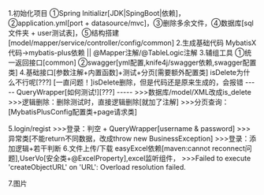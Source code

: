 
1.初始化项目
    ①Spring Initializr[JDK|SpingBoot|依赖]，②application.yml[port + datasource/mvc]，③删除多余文件，④数据库[sql文件夹 + user测试表]，⑤结构搭建[model/mapper/service/controller/config/common]
2.生成基础代码
    MybatisX代码->mybatis-plus依赖  ||  @Mapper注解/@TableLogic注解
3.辅组工具
    ①统一返回接口[common] ②swagger[yml配置,knife4j/swagger依赖,swagger配置类]
4.基础接口[参数注解+内置函数]+测试+分页[需要额外配置类]
    isDelete为什么不行呢[???]
    [一直问题！]isDelete删除，但是代码还是原来生成的，会报错
    -----
    QueryWrapper[如何测试!][???]
    -----
    >>>数据库/model/XML改成is_delete
    >>>逻辑删除：删除测试时，直接逻辑删除[就加了注解]
    >>>分页查询：[MybatisPlusConfig配置类+page请求类]

[//]: # (swagger接口文档、统一返回、CRUD、逻辑删除  | | login/regist、文件上传/下载、图片  | | [封装类+请求类优化]、)
5.login/regist
    >>>登录：判空 + QueryWrapper[username & password]
    >>>异常类[不能return不同数据，改成throw new BusinessException]
    >>>登录：添加逻辑+若干判断
6.文件上传/下载
    easyExcel依赖[maven:cannot reconnect问题],UserVo[安全类+@ExcelProperty],excel监听组件，
    >>>Failed to execute 'createObjectURL' on 'URL': Overload resolution failed.

7.图片